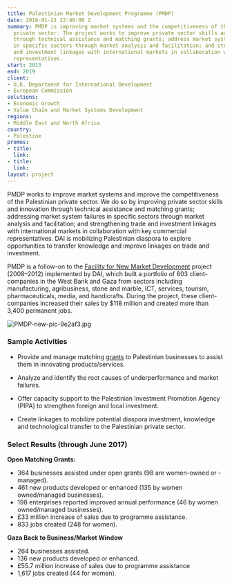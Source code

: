 ```yaml
---
title: Palestinian Market Development Programme (PMDP)
date: 2016-01-21 22:40:00 Z
summary: PMDP is improving market systems and the competitiveness of the Palestinian
  private sector. The project works to improve private sector skills and innovation
  through technical assistance and matching grants; address market system failures
  in specific sectors through market analysis and facilitation; and strengthen trade
  and investment linkages with international markets in collaboration with key commercial
  representatives.
start: 2013
end: 2019
client:
- U.K. Department for International Development
- European Commission
solutions:
- Economic Growth
- Value Chain and Market Systems Development
regions:
- Middle East and North Africa
country:
- Palestine
promos:
- title: 
  link: 
- title: 
  link: 
layout: project
---
```


PMDP works to improve market systems and improve the competitiveness of the Palestinian private sector. We do so by improving private sector skills and innovation through technical assistance and matching grants; addressing market system failures in specific sectors through market analysis and facilitation; and strengthening trade and investment linkages with international markets in collaboration with key commercial representatives. DAI is mobilizing Palestinian diaspora to explore opportunities to transfer knowledge and improve linkages on trade and investment.

PMDP is a follow-on to the [Facility for New Market Development](/our-work/projects/palestine%E2%80%94facility-new-market-development-fnmd) project (2008–2012) implemented by DAI, which built a portfolio of 603 client-companies in the West Bank and Gaza from sectors including manufacturing, agribusiness, stone and marble, ICT, services, tourism, pharmaceuticals, media, and handicrafts. During the project, these client-companies increased their sales by $118 million and created more than 3,400 permanent jobs.

![PMDP-new-pic-9e2af3.jpg](/uploads/PMDP-new-pic-9e2af3.jpg)

### Sample Activities

* Provide and manage matching [grants](http://pmdp.ps/page.php?id=edcy3804Yedc) to Palestinian businesses to assist them in innovating products/services.

* Analyze and identify the root causes of underperformance and market failures.

* Offer capacity support to the Palestinian Investment Promotion Agency (PIPA) to strengthen foreign and local investment.

* Create linkages to mobilize potential diaspora investment, knowledge and technological transfer to the Palestinian private sector.

### Select Results (through June 2017)

**Open Matching Grants:**

* 364 businesses  assisted under open grants (98 are women-owned or -managed). 
* 461 new products developed or enhanced (135 by women owned/managed businesses).
* 198 enterprises reported improved annual performance (46 by women owned/managed businesses). 
* £33 million increase of sales due to programme assistance.
* 833 jobs created (248 for women).

**Gaza Back to Business/Market Window** 

* 264 businesses assisted. 
* 136 new products developed or enhanced. 
* £55.7 million increase of sales due to programme assistance
* 1,617 jobs created (44 for women).